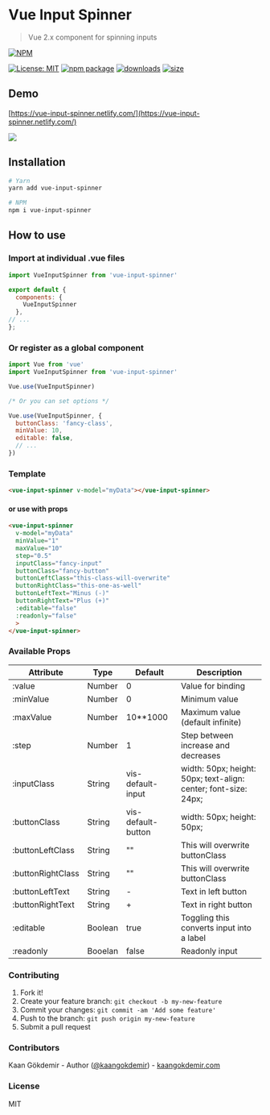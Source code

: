 # Vue Input Spinner


> Vue 2.x component for spinning inputs

[![NPM](https://nodei.co/npm/vue-input-spinner.png?stars&downloads)](https://nodei.co/npm/vue-input-spinner/)

[![License: MIT](https://img.shields.io/badge/License-MIT-yellow.svg)](https://opensource.org/licenses/MIT) [![npm package](https://img.shields.io/npm/v/vue-input-spinner.svg)](https://www.npmjs.org/package/vue-input-spinner) [![downloads](https://img.shields.io/npm/dt/vue-input-spinner.svg)](https://www.npmjs.com/package/vue-input-spinner) [![size](https://img.shields.io/bundlephobia/minzip/vue-input-spinner)](https://www.npmjs.com/package/vue-input-spinner)

## Demo

[https://vue-input-spinner.netlify.com/](https://vue-input-spinner.netlify.com/)

![](https://kaangokdemir.me/vue-input-spinner.png)

## Installation

```bash
# Yarn
yarn add vue-input-spinner
```
```bash
# NPM
npm i vue-input-spinner
```

## How to use

### Import at individual .vue files

```javascript
import VueInputSpinner from 'vue-input-spinner'

export default {
  components: {
    VueInputSpinner
  },
// ...
};
```

### Or register as a global component

```javascript
import Vue from 'vue'
import VueInputSpinner from 'vue-input-spinner'

Vue.use(VueInputSpinner)

/* Or you can set options */

Vue.use(VueInputSpinner, {
  buttonClass: 'fancy-class',
  minValue: 10,
  editable: false,
  // ...
})
```

### Template

```html
<vue-input-spinner v-model="myData"></vue-input-spinner>
```

#### or use with props

```html
<vue-input-spinner 
  v-model="myData"
  minValue="1"
  maxValue="10"
  step="0.5"
  inputClass="fancy-input"
  buttonClass="fancy-button"
  buttonLeftClass="this-class-will-overwrite"
  buttonRightClass="this-one-as-well"
  buttonLeftText="Minus (-)"
  buttonRightText="Plus (+)"
  :editable="false"
  :readonly="false"
  >
</vue-input-spinner>
```

### Available Props

| Attribute         | Type             | Default           | Description                          	                         |
|-------------------|------------------|-------------------|---------------------------------------------------------------- |
| :value            | Number           | 0                 | Value for binding                                               |
| :minValue         | Number           | 0                 | Minimum value                                                   |
| :maxValue         | Number           | 10**1000          | Maximum value (default infinite)                                |
| :step             | Number           | 1                 | Step between increase and decreases                             |
| :inputClass       | String           | vis-default-input | width: 50px; height: 50px; text-align: center; font-size: 24px; |
| :buttonClass      | String           | vis-default-button| width: 50px; height: 50px;                                      |
| :buttonLeftClass  | String           | ""                | This will overwrite buttonClass                                 |
| :buttonRightClass | String           | ""                | This will overwrite buttonClass                                 |
| :buttonLeftText   | String           | -                 | Text in left button                                             |
| :buttonRightText  | String           | +                 | Text in right button                                            |
| :editable         | Boolean          | true              | Toggling this converts input into a label                       |
| :readonly         | Booelan          | false             | Readonly input                                                  |


### Contributing

1. Fork it!
2. Create your feature branch: `git checkout -b my-new-feature`
3. Commit your changes: `git commit -am 'Add some feature'`
4. Push to the branch: `git push origin my-new-feature`
5. Submit a pull request

### Contributors

Kaan Gökdemir - Author ([@kaangokdemir](https://twitter.com/kaangokdemir)) - [kaangokdemir.com](https://kaangokdemir.com) 

### License

MIT

